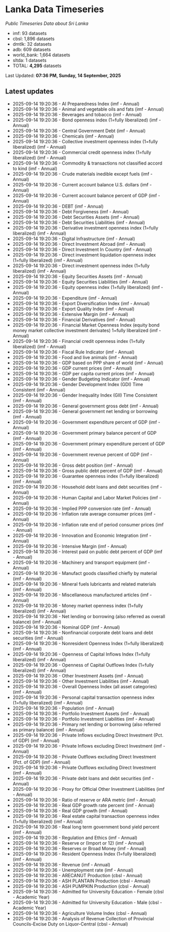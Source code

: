 # Lanka Data Timeseries
*Public Timeseries Data about Sri Lanka*

* imf: 93 datasets
* cbsl: 1,896 datasets
* dmtlk: 32 datasets
* adb: 609 datasets
* world_bank: 1,664 datasets
* sltda: 1 datasets
* TOTAL: **4,295** datasets

Last Updated: **07:36 PM, Sunday, 14 September, 2025**

## Latest updates

* 2025-09-14 19:20:36 - AI Preparedness Index (imf - Annual)
* 2025-09-14 19:20:36 - Animal and vegetable oils and fats (imf - Annual)
* 2025-09-14 19:20:36 - Beverages and tobacco (imf - Annual)
* 2025-09-14 19:20:36 - Bond openness index (1=fully liberalized) (imf - Annual)
* 2025-09-14 19:20:36 - Central Government Debt (imf - Annual)
* 2025-09-14 19:20:36 - Chemicals (imf - Annual)
* 2025-09-14 19:20:36 - Collective investment openness index (1=fully liberalized) (imf - Annual)
* 2025-09-14 19:20:36 - Commercial credit openness index (1=fully liberalized) (imf - Annual)
* 2025-09-14 19:20:36 - Commodity & transactions not classified accord to kind (imf - Annual)
* 2025-09-14 19:20:36 - Crude materials inedible except fuels (imf - Annual)
* 2025-09-14 19:20:36 - Current account balance U.S. dollars (imf - Annual)
* 2025-09-14 19:20:36 - Current account balance percent of GDP (imf - Annual)
* 2025-09-14 19:20:36 - DEBT (imf - Annual)
* 2025-09-14 19:20:36 - Debt Forgiveness (imf - Annual)
* 2025-09-14 19:20:36 - Debt Securities Assets (imf - Annual)
* 2025-09-14 19:20:36 - Debt Securities Liabilities (imf - Annual)
* 2025-09-14 19:20:36 - Derivative investment openness index (1=fully liberalized) (imf - Annual)
* 2025-09-14 19:20:36 - Digital Infrastructure (imf - Annual)
* 2025-09-14 19:20:36 - Direct Investment Abroad (imf - Annual)
* 2025-09-14 19:20:36 - Direct Investment In Country (imf - Annual)
* 2025-09-14 19:20:36 - Direct investment liquidation openness index (1=fully liberalized) (imf - Annual)
* 2025-09-14 19:20:36 - Direct investment openness index (1=fully liberalized) (imf - Annual)
* 2025-09-14 19:20:36 - Equity Securities Assets (imf - Annual)
* 2025-09-14 19:20:36 - Equity Securities Liabilities (imf - Annual)
* 2025-09-14 19:20:36 - Equity openness index (1=fully liberalized) (imf - Annual)
* 2025-09-14 19:20:36 - Expenditure (imf - Annual)
* 2025-09-14 19:20:36 - Export Diversification Index (imf - Annual)
* 2025-09-14 19:20:36 - Export Quality Index (imf - Annual)
* 2025-09-14 19:20:36 - Extensive Margin (imf - Annual)
* 2025-09-14 19:20:36 - Financial Derivatives (imf - Annual)
* 2025-09-14 19:20:36 - Financial Market Openness Index (equity bond money market collective investment derivates) 1=fully liberalized (imf - Annual)
* 2025-09-14 19:20:36 - Financial credit openness index (1=fully liberalized) (imf - Annual)
* 2025-09-14 19:20:36 - Fiscal Rule Indicator (imf - Annual)
* 2025-09-14 19:20:36 - Food and live animals (imf - Annual)
* 2025-09-14 19:20:36 - GDP based on PPP share of world (imf - Annual)
* 2025-09-14 19:20:36 - GDP current prices (imf - Annual)
* 2025-09-14 19:20:36 - GDP per capita current prices (imf - Annual)
* 2025-09-14 19:20:36 - Gender Budgeting Indicator (imf - Annual)
* 2025-09-14 19:20:36 - Gender Development Index (GDI) Time Consistent (imf - Annual)
* 2025-09-14 19:20:36 - Gender Inequality Index (GII) Time Consistent (imf - Annual)
* 2025-09-14 19:20:36 - General government gross debt (imf - Annual)
* 2025-09-14 19:20:36 - General government net lending or borrowing (imf - Annual)
* 2025-09-14 19:20:36 - Government expenditure percent of GDP (imf - Annual)
* 2025-09-14 19:20:36 - Government primary balance percent of GDP (imf - Annual)
* 2025-09-14 19:20:36 - Government primary expenditure percent of GDP (imf - Annual)
* 2025-09-14 19:20:36 - Government revenue percent of GDP (imf - Annual)
* 2025-09-14 19:20:36 - Gross debt position (imf - Annual)
* 2025-09-14 19:20:36 - Gross public debt percent of GDP (imf - Annual)
* 2025-09-14 19:20:36 - Guarantee openness index (1=fully liberalized) (imf - Annual)
* 2025-09-14 19:20:36 - Household debt loans and debt securities (imf - Annual)
* 2025-09-14 19:20:36 - Human Capital and Labor Market Policies (imf - Annual)
* 2025-09-14 19:20:36 - Implied PPP conversion rate (imf - Annual)
* 2025-09-14 19:20:36 - Inflation rate average consumer prices (imf - Annual)
* 2025-09-14 19:20:36 - Inflation rate end of period consumer prices (imf - Annual)
* 2025-09-14 19:20:36 - Innovation and Economic Integration (imf - Annual)
* 2025-09-14 19:20:36 - Intensive Margin (imf - Annual)
* 2025-09-14 19:20:36 - Interest paid on public debt percent of GDP (imf - Annual)
* 2025-09-14 19:20:36 - Machinery and transport equipment (imf - Annual)
* 2025-09-14 19:20:36 - Manufact goods classified chiefly by material (imf - Annual)
* 2025-09-14 19:20:36 - Mineral fuels lubricants and related materials (imf - Annual)
* 2025-09-14 19:20:36 - Miscellaneous manufactured articles (imf - Annual)
* 2025-09-14 19:20:36 - Money market openness index (1=fully liberalized) (imf - Annual)
* 2025-09-14 19:20:36 - Net lending or borrowing (also referred as overall balance) (imf - Annual)
* 2025-09-14 19:20:36 - Nominal GDP (imf - Annual)
* 2025-09-14 19:20:36 - Nonfinancial corporate debt loans and debt securities (imf - Annual)
* 2025-09-14 19:20:36 - Nonresident Openness Index (1=fully liberalized) (imf - Annual)
* 2025-09-14 19:20:36 - Openness of Capital Inflows Index (1=fully liberalized) (imf - Annual)
* 2025-09-14 19:20:36 - Openness of Capital Outflows Index (1=fully liberalized) (imf - Annual)
* 2025-09-14 19:20:36 - Other Investment Assets (imf - Annual)
* 2025-09-14 19:20:36 - Other Investment Liabilities (imf - Annual)
* 2025-09-14 19:20:36 - Overall Openness Index (all asset categories) (imf - Annual)
* 2025-09-14 19:20:36 - Personal capital transaction openness index (1=fully liberalized) (imf - Annual)
* 2025-09-14 19:20:36 - Population (imf - Annual)
* 2025-09-14 19:20:36 - Portfolio Investment Assets (imf - Annual)
* 2025-09-14 19:20:36 - Portfolio Investment Liabilities (imf - Annual)
* 2025-09-14 19:20:36 - Primary net lending or borrowing (also referred as primary balance) (imf - Annual)
* 2025-09-14 19:20:36 - Private Inflows excluding Direct Investment (Pct. of GDP) (imf - Annual)
* 2025-09-14 19:20:36 - Private Inflows excluding Direct Investment (imf - Annual)
* 2025-09-14 19:20:36 - Private Outflows excluding Direct Investment (Pct. of GDP) (imf - Annual)
* 2025-09-14 19:20:36 - Private Outflows excluding Direct Investment (imf - Annual)
* 2025-09-14 19:20:36 - Private debt loans and debt securities (imf - Annual)
* 2025-09-14 19:20:36 - Proxy for Official Other Investment Liabilities (imf - Annual)
* 2025-09-14 19:20:36 - Ratio of reserve or ARA metric (imf - Annual)
* 2025-09-14 19:20:36 - Real GDP growth rate percent (imf - Annual)
* 2025-09-14 19:20:36 - Real GDP growth (imf - Annual)
* 2025-09-14 19:20:36 - Real estate capital transaction openness index (1=fully liberalized) (imf - Annual)
* 2025-09-14 19:20:36 - Real long term government bond yield percent (imf - Annual)
* 2025-09-14 19:20:36 - Regulation and Ethics (imf - Annual)
* 2025-09-14 19:20:36 - Reserve or (Import or 12) (imf - Annual)
* 2025-09-14 19:20:36 - Reserves or Broad Money (imf - Annual)
* 2025-09-14 19:20:36 - Resident Openness Index (1=fully liberalized) (imf - Annual)
* 2025-09-14 19:20:36 - Revenue (imf - Annual)
* 2025-09-14 19:20:36 - Unemployment rate (imf - Annual)
* 2025-09-14 19:20:36 - ARECANUT Production (cbsl - Annual)
* 2025-09-14 19:20:36 - ASH PLANTAIN Production (cbsl - Annual)
* 2025-09-14 19:20:36 - ASH PUMPKIN Production (cbsl - Annual)
* 2025-09-14 19:20:36 - Admitted for University Education - Female (cbsl - Academic Year)
* 2025-09-14 19:20:36 - Admitted for University Education - Male (cbsl - Academic Year)
* 2025-09-14 19:20:36 - Agriculture Volume Index (cbsl - Annual)
* 2025-09-14 19:20:36 - Analysis of Revenue Collection of Provincial Councils-Excise Duty on Liquor-Central (cbsl - Annual)